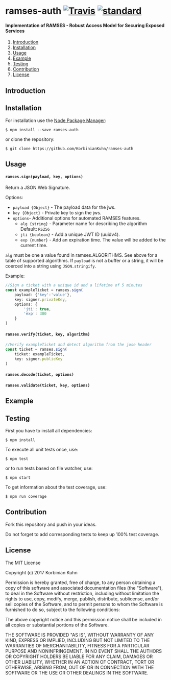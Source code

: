# ramses-auth [![Travis](https://img.shields.io/travis/KorbinianKuhn/ramses-auth.svg)](https://travis-ci.org/KorbinianKuhn/ramses-auth/builds)  [![standard](https://img.shields.io/badge/code_style-standard-brightgreen.svg)](http://standardjs.com/)

#### Implementation of RAMSES - Robust Access Model for Securing Exposed Services

1. [Introduction](#introduction)
2. [Installation](#installation)
3. [Usage](#usage)
4. [Example](#example)
5. [Testing](#testing)
6. [Contribution](#contribution)
7. [License](#license)

## Introduction

## Installation

For installation use the [Node Package Manager](https://github.com/npm/npm):

```
$ npm install --save ramses-auth
```

or clone the repository:
```
$ git clone https://github.com/KorbinianKuhn/ramses-auth
```

## Usage

#### `ramses.sign(payload, key, options)`

Return a JSON Web Signature.

Options:

- `payload {Object}` - The payload data for the jws.
- `key {Object}` - Private key to sign the jws.
- `options`- Additional options for automated RAMSES features.
    - `alg {string}` - Parameter name for describing the algorithm<br>Default: `RS256`
    - `jti {boolean}` - Add a unique JWT ID (uuidv4).
    - `exp {number}` - Add an expiration time. The value will be added to the current time. 

`alg` must be one a value found in ramses.ALGORITHMS. See above for a table of supported algorithms. If `payload` is not a buffer or a string, it will be coerced into a string using `JSON.stringify`.

Example:

``` js
//Sign a ticket with a unique id and a lifetime of 5 minutes
const exampleTicket = ramses.sign(
    payload: {'key':'value'},
    key: signer.privateKey,
    options: {
        'jti': true,
        'exp': 300
    }
)
```

#### `ramses.verify(ticket, key, algorithm)`
``` js
//Verify exampleTicket and detect algorithm from the jose header
const ticket = ramses.sign(
    ticket: exampleTicket,
    key: signer.publicKey
)
```

#### `ramses.decode(ticket, options)`

#### `ramses.validate(ticket, key, options)`

## Example

## Testing

First you have to install all dependencies:

```
$ npm install
```

To execute all unit tests once, use:

```
$ npm test
```

or to run tests based on file watcher, use:

```
$ npm start
```

To get information about the test coverage, use:

```
$ npm run coverage
```

## Contribution
Fork this repository and push in your ideas.

Do not forget to add corresponding tests to keep up 100% test coverage.

## License
The MIT License

Copyright (c) 2017 Korbinian Kuhn

Permission is hereby granted, free of charge, to any person obtaining a copy
of this software and associated documentation files (the "Software"), to deal
in the Software without restriction, including without limitation the rights
to use, copy, modify, merge, publish, distribute, sublicense, and/or sell
copies of the Software, and to permit persons to whom the Software is
furnished to do so, subject to the following conditions:

The above copyright notice and this permission notice shall be included in
all copies or substantial portions of the Software.

THE SOFTWARE IS PROVIDED "AS IS", WITHOUT WARRANTY OF ANY KIND, EXPRESS OR
IMPLIED, INCLUDING BUT NOT LIMITED TO THE WARRANTIES OF MERCHANTABILITY,
FITNESS FOR A PARTICULAR PURPOSE AND NONINFRINGEMENT. IN NO EVENT SHALL THE
AUTHORS OR COPYRIGHT HOLDERS BE LIABLE FOR ANY CLAIM, DAMAGES OR OTHER
LIABILITY, WHETHER IN AN ACTION OF CONTRACT, TORT OR OTHERWISE, ARISING FROM,
OUT OF OR IN CONNECTION WITH THE SOFTWARE OR THE USE OR OTHER DEALINGS IN
THE SOFTWARE.